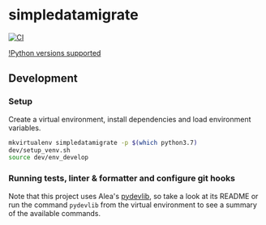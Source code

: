 # simpledatamigrate

[![CI](https://github.com/aleasoluciones/simpledatamigrate/actions/workflows/ci.yml/badge.svg)](https://github.com/aleasoluciones/simpledatamigrate/actions/workflows/ci.yml)

[!Python versions supported](https://img.shields.io/badge/supports%20python-3.7%20|%203.8%20|%203.9-blue.svg)

## Development

### Setup

Create a virtual environment, install dependencies and load environment variables.

```sh
mkvirtualenv simpledatamigrate -p $(which python3.7)
dev/setup_venv.sh
source dev/env_develop
```

### Running tests, linter & formatter and configure git hooks

Note that this project uses Alea's [pydevlib](https://github.com/aleasoluciones/pydevlib), so take a look at its README or run the command `pydevlib` from the virtual environment to see a summary of the available commands.
